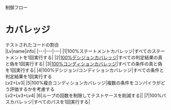 制御フロー
# カバレッジ
テストされたコードの割合  
|Lv|name|info|
|---|---|---|
|1|100%ステートメントカバレッジ|すべてのステートメントを1回実行する|
|2|[100%デシジョンカバレッジ](100percentデシジョンカバレッジ.md)|すべての判定結果の真と偽を1回実行する|
|3|[100%コンディションカバレッジ](100percentコンディションカバレッジ.md)|すべての条件の真と偽を1回実行する|
|4|100%デシジョン/コンディションカバレッジ|すべての条件と判定結果を1回実行する<br>Lv2+Lv3|
|5|100%複合コンディションカバレッジ|複数の条件をコンパイラがどう評価するかを考慮する<br>Lv2+Lv3+Lv4|
|6|ループの回数を制限してテストケースを削減する||
|7|100%パスカバレッジ|すべてのパスを1回実行する|
